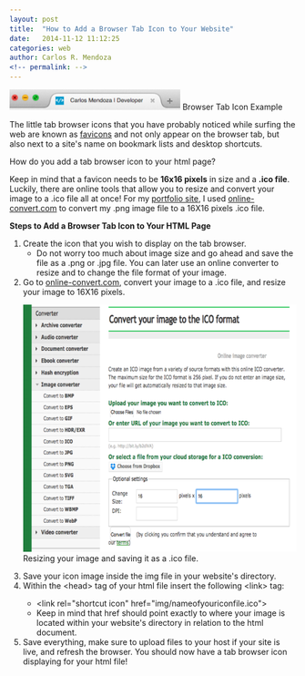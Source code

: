 ```yaml
---
layout: post
title:  "How to Add a Browser Tab Icon to Your Website"
date:   2014-11-12 11:12:25
categories: web
author: Carlos R. Mendoza
<!-- permalink: -->
---
```

<a href="../img/how-to-add-a-browser-tab-icon-to-your-website/browser-tab-icon.png"><img class="size-medium wp-image-40" src="../img/how-to-add-a-browser-tab-icon-to-your-website/browser-tab-icon.png?w=300" alt="Browser Tab Icon Example" width="300" height="36" /></a> Browser Tab Icon Example

The little tab browser icons that you have probably noticed while surfing the web are known as <a title="favicons" href="http://en.wikipedia.org/wiki/Favicon" target="_blank">favicons</a> and not only appear on the browser tab, but also next to a site's name on bookmark lists and desktop shortcuts.

How do you add a tab browser icon to your html page?

Keep in mind that a favicon needs to be <strong>16x16 pixels</strong> in size and a <strong>.ico file</strong>. Luckily, there are online tools that allow you to resize and convert your image to a .ico file all at once! For my <a title="Portfolio Site" href="http://carlosrmendoza.com" target="_blank">portfolio site</a>, I used <a title="convert image file to .ico format" href="http://image.online-convert.com/convert-to-ico" target="_blank">online-convert.com</a> to convert my .png image file to a 16X16 pixels .ico file.

<strong>Steps to Add a Browser Tab Icon to Your HTML Page</strong>
<ol>
	<li>Create the icon that you wish to display on the tab browser.
<ul>
	<li>Do not worry too much about image size and go ahead and save the file as a .png or .jpg file. You can later use an online converter to resize and to change the file format of your image.</li>
</ul>
</li>
	<li>Go to <a title="convert image file to .ico format" href="http://image.online-convert.com/convert-to-ico" target="_blank">online-convert.com</a>, convert your image to a .ico file, and resize your image to 16X16 pixels.

<a href="http://image.online-convert.com/convert-to-ico"><img class="wp-image-48 size-large" src="../img/how-to-add-a-browser-tab-icon-to-your-website/convert-to-ico.png" alt="Resizing your image and saving it as a .ico file." width="660" height="434" /></a> Resizing your image and saving it as a .ico file.</li>
	<li>Save your icon image inside the img file in your website's directory.</li>
	<li>Within the &lt;head&gt; tag of your html file insert the following &lt;link&gt; tag:
<ul>
	<li>&lt;link rel="shortcut icon" href="img/nameofyouriconfile.ico"&gt;</li>
	<li>Keep in mind that href should point exactly to where your image is located within your website's directory in relation to the html document.</li>
</ul>
</li>
	<li>Save everything, make sure to upload files to your host if your site is live, and refresh the browser. You should now have a tab browser icon displaying for your html file!</li>
</ol>